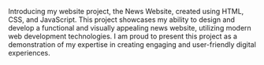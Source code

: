 Introducing my website project, the News Website, created using HTML, CSS, and JavaScript. This project showcases my ability to design and develop a functional and visually appealing news website, utilizing modern web development technologies. I am proud to present this project as a demonstration of my expertise in creating engaging and user-friendly digital experiences.
